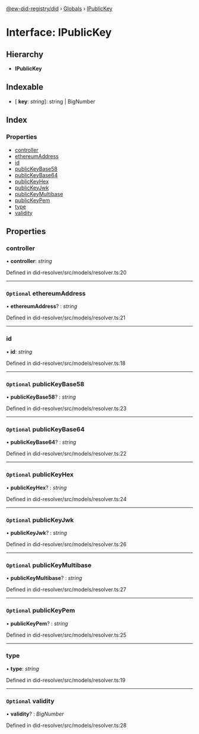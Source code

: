 [@ew-did-registry/did](../README.md) › [Globals](../globals.md) › [IPublicKey](ipublickey.md)

# Interface: IPublicKey

## Hierarchy

* **IPublicKey**

## Indexable

* \[ **key**: *string*\]: string | BigNumber

## Index

### Properties

* [controller](ipublickey.md#controller)
* [ethereumAddress](ipublickey.md#optional-ethereumaddress)
* [id](ipublickey.md#id)
* [publicKeyBase58](ipublickey.md#optional-publickeybase58)
* [publicKeyBase64](ipublickey.md#optional-publickeybase64)
* [publicKeyHex](ipublickey.md#optional-publickeyhex)
* [publicKeyJwk](ipublickey.md#optional-publickeyjwk)
* [publicKeyMultibase](ipublickey.md#optional-publickeymultibase)
* [publicKeyPem](ipublickey.md#optional-publickeypem)
* [type](ipublickey.md#type)
* [validity](ipublickey.md#optional-validity)

## Properties

###  controller

• **controller**: *string*

Defined in did-resolver/src/models/resolver.ts:20

___

### `Optional` ethereumAddress

• **ethereumAddress**? : *string*

Defined in did-resolver/src/models/resolver.ts:21

___

###  id

• **id**: *string*

Defined in did-resolver/src/models/resolver.ts:18

___

### `Optional` publicKeyBase58

• **publicKeyBase58**? : *string*

Defined in did-resolver/src/models/resolver.ts:23

___

### `Optional` publicKeyBase64

• **publicKeyBase64**? : *string*

Defined in did-resolver/src/models/resolver.ts:22

___

### `Optional` publicKeyHex

• **publicKeyHex**? : *string*

Defined in did-resolver/src/models/resolver.ts:24

___

### `Optional` publicKeyJwk

• **publicKeyJwk**? : *string*

Defined in did-resolver/src/models/resolver.ts:26

___

### `Optional` publicKeyMultibase

• **publicKeyMultibase**? : *string*

Defined in did-resolver/src/models/resolver.ts:27

___

### `Optional` publicKeyPem

• **publicKeyPem**? : *string*

Defined in did-resolver/src/models/resolver.ts:25

___

###  type

• **type**: *string*

Defined in did-resolver/src/models/resolver.ts:19

___

### `Optional` validity

• **validity**? : *BigNumber*

Defined in did-resolver/src/models/resolver.ts:28
